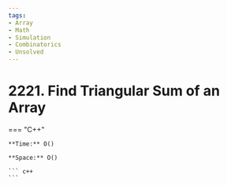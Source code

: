 ```yaml
---
tags:
- Array
- Math
- Simulation
- Combinatorics
- Unsolved
---
```



# 2221. Find Triangular Sum of an Array

=== "C++"

    **Time:** O()

    **Space:** O()

    ``` c++
    ```